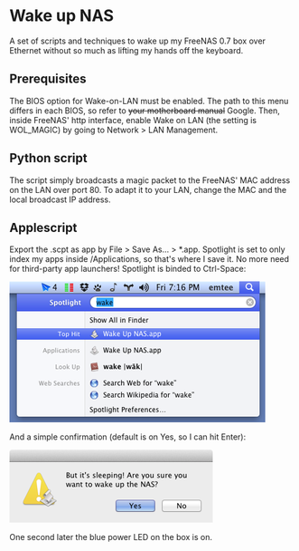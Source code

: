 # Wake up NAS

A set of scripts and techniques to wake up my FreeNAS 0.7 box over Ethernet without so much as lifting my hands off the keyboard.

## Prerequisites

The BIOS option for Wake-on-LAN must be enabled. The path to this menu differs in each BIOS, so refer to ~~your motherboard manual~~ Google. Then, inside FreeNAS' http interface, enable Wake on LAN (the setting is WOL_MAGIC) by going to Network > LAN Management.

## Python script

The script simply broadcasts a magic packet to the FreeNAS' MAC address on the LAN over port 80. To adapt it to your LAN, change the MAC and the local broadcast IP address.

## Applescript

Export the .scpt as app by File > Save As... > *.app. Spotlight is set to only index my apps inside /Applications, so that's where I save it. No more need for third-party app launchers! Spotlight is binded to Ctrl-Space:

![Wake up NAS - Spotlight](https://github.com/mt33/wakeupnas/raw/master/screenshots/spotlight.png)

And a simple confirmation (default is on Yes, so I can hit Enter):

![Wake up NAS - Confirm](https://github.com/mt33/wakeupnas/raw/master/screenshots/confirm.png)

One second later the blue power LED on the box is on.
